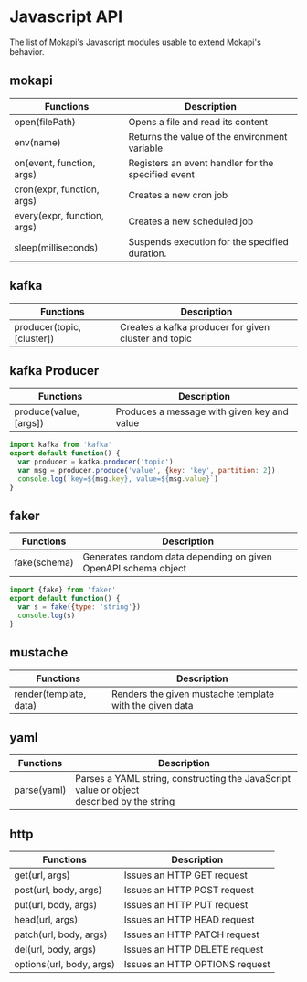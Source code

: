 # Javascript API

The list of Mokapi's Javascript modules usable to extend Mokapi's behavior.

## mokapi

| Functions                   | Description                                        |
|-----------------------------|----------------------------------------------------|
| open(filePath)              | Opens a file and read its content                  |
| env(name)                   | Returns the value of the environment variable      |
| on(event, function, args)   | Registers an event handler for the specified event |
| cron(expr, function, args)  | Creates a new cron job                             |
| every(expr, function, args) | Creates a new scheduled job                        |
| sleep(milliseconds)         | Suspends execution for the specified duration.     |

## kafka

| Functions                  | Description                                          |
|----------------------------|------------------------------------------------------|
| producer(topic, [cluster]) | Creates a kafka producer for given cluster and topic |

## kafka Producer
| Functions                 | Description                                 |
|---------------------------|---------------------------------------------|
| produce(value, [args])    | Produces a message with given key and value |

```javascript
import kafka from 'kafka'
export default function() {
  var producer = kafka.producer('topic')
  var msg = producer.produce('value', {key: 'key', partition: 2})
  console.log(`key=${msg.key}, value=${msg.value}`)
}
```

## faker

| Functions    | Description                                                    |
|--------------|----------------------------------------------------------------|
| fake(schema) | Generates random data depending on given OpenAPI schema object |

```javascript
import {fake} from 'faker'
export default function() {
  var s = fake({type: 'string'})
  console.log(s)
}
```

## mustache

| Functions              | Description                                             |
|------------------------|---------------------------------------------------------|
| render(template, data) | Renders the given mustache template with the given data |

## yaml

| Functions   | Description                                                                                    |
|-------------|------------------------------------------------------------------------------------------------|
| parse(yaml) | Parses a YAML string, constructing the JavaScript value or object<br/> described by the string |

## http

| Functions                | Description                    |
|--------------------------|--------------------------------|
| get(url, args)           | Issues an HTTP GET request     |
| post(url, body, args)    | Issues an HTTP POST request    |
| put(url, body, args)     | Issues an HTTP PUT request     |
| head(url, args)          | Issues an HTTP HEAD request    |
| patch(url, body, args)   | Issues an HTTP PATCH request   |
| del(url, body, args)     | Issues an HTTP DELETE request  |
| options(url, body, args) | Issues an HTTP OPTIONS request |




